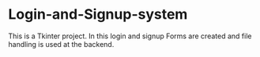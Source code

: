 # Login-and-Signup-system
This is a Tkinter project. In this login and signup Forms are created and file handling is used at the backend. 
